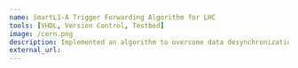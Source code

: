 ```yaml
---
name: SmartL1-A Trigger Forwarding Algorithm for LHC
tools: [VHDL, Version Control, Testbed]
image: /cern.png
description: Implemented an algorithm to overcome data desynchronization between the on-detector front-end ASICs and off-detector FPGA readout systems in the Large Hadron Collider (LHC).
external_url:
---
```


